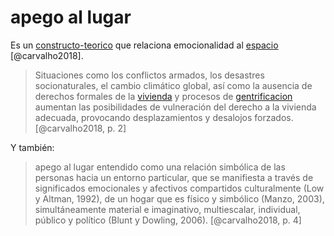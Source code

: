 # apego al lugar

Es un [constructo-teorico](constructo-teorico.md) que relaciona emocionalidad al [espacio](espacio.md) [@carvalho2018].

 >
 > Situaciones como los conflictos armados, los desastres socionaturales, el cambio climático global, así como la ausencia de derechos formales de la [vivienda](vivienda.md) y procesos de [gentrificacion](gentrificacion.md) aumentan las posibilidades de vulneración del derecho a la vivienda adecuada, provocando desplazamientos y desalojos forzados. [@carvalho2018, p. 2]

Y también:

 >
 > apego al lugar entendido como una relación simbólica de las personas hacia un entorno particular, que se manifiesta a través de significados emocionales y afectivos compartidos culturalmente (Low y Altman, 1992), de un hogar que es físico y simbólico (Manzo, 2003), simultáneamente material e imaginativo, multiescalar, individual, público y político (Blunt y Dowling, 2006). [@carvalho2018, p. 4]
